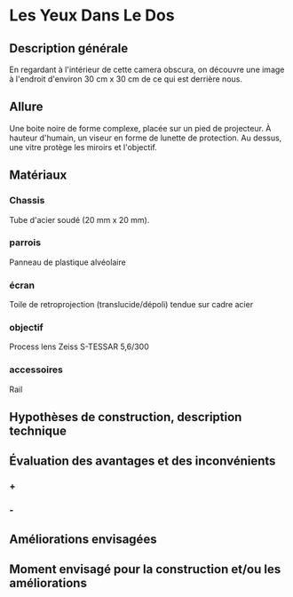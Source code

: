 #  Les Yeux Dans Le Dos 
## Description générale
En regardant à l'intérieur de cette camera obscura, on découvre une image à l'endroit d'environ 30 cm x 30 cm de ce qui est derrière nous.
## Allure
Une boite noire de forme complexe, placée sur un pied de projecteur. À hauteur d'humain, un viseur en forme de lunette de protection. Au dessus, une vitre protège les miroirs et l'objectif.
## Matériaux
### Chassis
Tube d'acier soudé (20 mm x 20 mm).
### parrois
Panneau de plastique alvéolaire
### écran
Toile de retroprojection (translucide/dépoli) tendue sur cadre acier
### objectif
Process lens Zeiss S-TESSAR 5,6/300
### accessoires
Rail
## Hypothèses de construction, description technique
## Évaluation des avantages et des inconvénients
### +
### -
## Améliorations envisagées
## Moment envisagé pour la construction et/ou les améliorations
